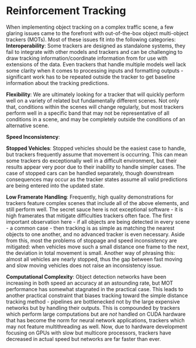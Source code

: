 # Reinforcement Tracking

When implementing object tracking on a complex traffic scene, a few glaring issues came to the forefront with out-of-the-box object multi-object trackers (MOTs).
Most of these issues fit into the following categories:
**Interoperability**:
Some trackers are designed as standalone systems, they fail to integrate with other models and trackers and can be challenging to draw tracking information/coordinate
information from for use with extensions of the data. Even trackers that handle multiple models well lack some clarity when it comes to processing inputs and formatting 
outputs - significant work has to be repeated outside the tracker to get baseline information about the tracking predictions.

**Flexibility**:
We are ultimately looking for a tracker that will quickly perform well on a variety of related but fundamentally different scenes. Not only that, conditions within
the scenes will change regularly, but most trackers perform well in a specific band that may not be representative of all conditions in a scene, and may be completely
outside the conditions of an alternative scene.

**Speed Inconsistency**:


**Stopped Vehicles**:
Stopped vehicles should be the easiest case to handle, but trackers frequently assume that movement is occurring. This can mean some trackers do exceptionally well
in a difficult environment, but their results appear very poor due to their inability to handle simpler cases. The case of stopped cars can be handled separately, 
though downstream consequences may occur as the tracker states assume all valid predictions are being entered into the updated state.

**Low Framerate Handling**:
Frequently, high quality demonstrations for trackers feature complex scenes that include all of the above elements, and still perform well. The secret sauce here is
not exceptional software - it is high framerates that mitigate difficulties trackers often face. The first important observation here - if all objects are being detected
in every scene - a common case - then tracking is as simple as matching the nearest objects to one another, and no advanced tracker is even necessary. Aside from this, most
the problems of stoppage and speed inconsistency are mitigated: when vehicles move such a small distance one frame to the next, the deviation in total movement is small.
Another way of phrasing this: almost all vehicles are nearly stopped, thus the gap between fast moving and slow moving vehicles does not raise an inconsistency issue. 

**Computational Complexity**:
Object detection networks have been increasing in both speed an accuracy at an astounding rate, but MOT performance has somewhat stagnated in the practical case. This
leads to another practical constraint that biases tracking toward the simple distance tracking method - pipelines are bottlenecked not by the large expensive networks
but by handling their outputs. This is compounded by trackers which perform large computations but are _not_ handled on CUDA hardware that has become the norm for
neural network applications, trackers which may not feature multithreading as well. Now, due to hardware development focusing on GPUs with slow but multicore processors,
trackers have decreased in actual speed but networks are far faster than ever.
